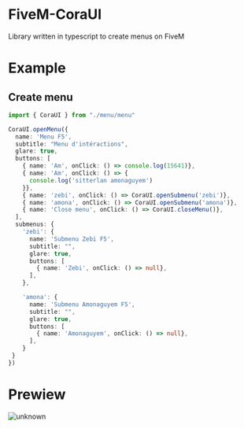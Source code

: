 # FiveM-CoraUI
Library written in typescript to create menus on FiveM

# Example 
## Create menu
```ts
import { CoraUI } from "./menu/menu"

CoraUI.openMenu({
  name: 'Menu F5',
  subtitle: "Menu d'intéractions",
  glare: true,
  buttons: [
    { name: 'Am', onClick: () => console.log(15641)},
    { name: 'Am', onClick: () => {
      console.log('sitterlan amonaguyem')
    }},
    { name: 'zebi', onClick: () => CoraUI.openSubmenu('zebi')},
    { name: 'amona', onClick: () => CoraUI.openSubmenu('amona')},
    { name: 'Close menu', onClick: () => CoraUI.closeMenu()},
  ],
  submenus: {
    'zebi': {
      name: 'Submenu Zebi F5',
      subtitle: "",
      glare: true, 
      buttons: [
        { name: 'Zebi', onClick: () => null},
      ],
    },

    'amona': {
      name: 'Submenu Amonaguyem F5',
      subtitle: "",
      glare: true, 
      buttons: [
        { name: 'Amonaguyem', onClick: () => null},
      ],
    }
 }
})
```
# Prewiew
![unknown](https://user-images.githubusercontent.com/56686012/117587277-58fbd880-b11d-11eb-919e-4f2814582e06.png)

